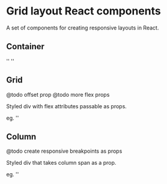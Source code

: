 # Grid layout React components

A set of components for creating responsive layouts in React.

## Container

'<Container/>'
'<Container wide/>'

## Grid

@todo offset prop
@todo more flex props

Styled div with flex attributes passable as props.

eg. 
'<Grid alignItems="center" justifyContent="center"/>'

## Column

@todo create responsive breakpoints as props

Styled div that takes column span as a prop.

eg.
'<Column md={6}/>'